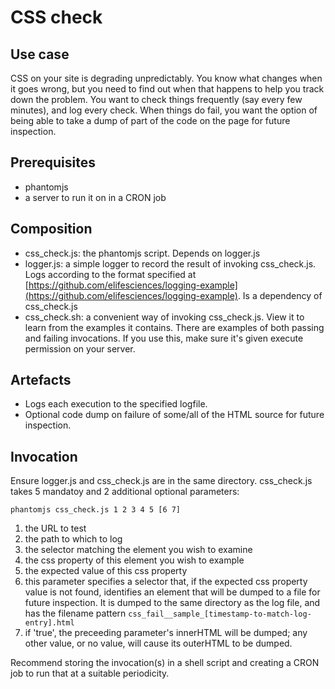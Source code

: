 # CSS check

## Use case

CSS on your site is degrading unpredictably. You know what changes when it goes wrong, but you need to find out when that happens to help you track down the problem. You want to check things frequently (say every few minutes), and log every check. When things do fail, you want the option of being able to take a dump of part of the code on the page for future inspection.

## Prerequisites

+ phantomjs
+ a server to run it on in a CRON job

## Composition

+ css_check.js: the phantomjs script. Depends on logger.js
+ logger.js: a simple logger to record the result of invoking css_check.js. Logs according to the format specified at [https://github.com/elifesciences/logging-example](https://github.com/elifesciences/logging-example). Is a dependency of css_check.js
+ css_check.sh: a convenient way of invoking css_check.js. View it to learn from the examples it contains. There are examples of both passing and failing invocations. If you use this, make sure it's given execute permission on your server.

## Artefacts

+ Logs each execution to the specified logfile.
+ Optional code dump on failure of some/all of the HTML source for future inspection.

## Invocation

Ensure logger.js and css_check.js are in the same directory. css_check.js takes 5 mandatoy and 2 additional optional parameters:

```phantomjs css_check.js 1 2 3 4 5 [6 7]```

1. the URL to test
1. the path to which to log
1. the selector matching the element you wish to examine
1. the css property of this element you wish to example
1. the expected value of this css property
1. this parameter specifies a selector that, if the expected css property value is not found, identifies an element that will be dumped to a file for future inspection. It is dumped to the same directory as the log file, and has the filename pattern ```css_fail__sample_[timestamp-to-match-log-entry].html```
1. if 'true', the preceeding parameter's innerHTML will be dumped; any other value, or no value, will cause its outerHTML to be dumped.

Recommend storing the invocation(s) in a shell script and creating a CRON job to run that at a suitable periodicity.


